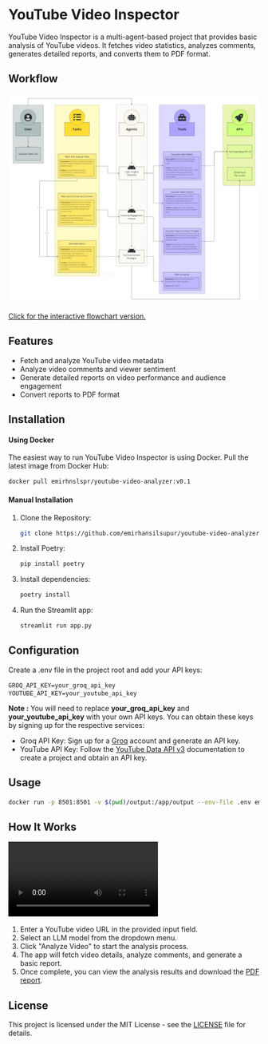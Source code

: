 # YouTube Video Inspector

YouTube Video Inspector is a multi-agent-based project that provides basic analysis of YouTube videos. It fetches video statistics, analyzes comments, generates detailed reports, and converts them to PDF format.

## Workflow

![](assets/Flowchart_yt.jpg)

[Click for the interactive flowchart version.](https://miro.com/app/board/uXjVKjutOC8=/?share_link_id=151983055691)
## Features

- Fetch and analyze YouTube video metadata
- Analyze video comments and viewer sentiment
- Generate detailed reports on video performance and audience engagement
- Convert reports to PDF format

## Installation
#### Using Docker

The easiest way to run YouTube Video Inspector is using Docker. Pull the latest image from Docker Hub:

```bash
docker pull emirhnslspr/youtube-video-analyzer:v0.1
```

#### Manual Installation
    
1. Clone the Repository:
    ```bash
    git clone https://github.com/emirhansilsupur/youtube-video-analyzer.git
    ```
2. Install Poetry:
    ```bash
   pip install poetry
   ```
3. Install dependencies:
    ```bash
   poetry install
   ```   
3. Run the Streamlit app:
    ```bash
   streamlit run app.py
   ```      

## Configuration   
Create a .env file in the project root and add your API keys:

```
GROQ_API_KEY=your_groq_api_key
YOUTUBE_API_KEY=your_youtube_api_key
```

**Note :** You will need to replace **your_groq_api_key** and **your_youtube_api_key** with your own API keys. You can obtain these keys by signing up for the respective services:

- Groq API Key: Sign up for a [Groq](https://console.groq.com/keys) account and generate an API key.
- YouTube API Key: Follow the [YouTube Data API v3](https://developers.google.com/youtube/v3/getting-started) documentation to create a project and obtain an API key.

## Usage

```bash
docker run -p 8501:8501 -v $(pwd)/output:/app/output --env-file .env emirhnslspr/youtube-video-analyzer:v0.1
```

## How It Works
<video controls src="assets/youtube-video-inspector.mp4" title="Title"></video>

1. Enter a YouTube video URL in the provided input field.
2. Select an LLM model from the dropdown menu.
3. Click "Analyze Video" to start the analysis process.
4. The app will fetch video details, analyze comments, and generate a basic report.
5. Once complete, you can view the analysis results and download the [PDF report](Youtube_Video_Analysis_Report.pdf).

## License

This project is licensed under the MIT License - see the [LICENSE](./LICENSE) file for details.